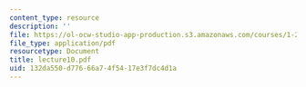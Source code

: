 ```yaml
---
content_type: resource
description: ''
file: https://ol-ocw-studio-app-production.s3.amazonaws.com/courses/1-224j-carrier-systems-fall-2003/132da550d77666a74f5417e3f7dc4d1a_lecture10.pdf
file_type: application/pdf
resourcetype: Document
title: lecture10.pdf
uid: 132da550-d776-66a7-4f54-17e3f7dc4d1a
---
```

